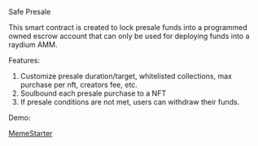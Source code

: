 Safe Presale

This smart contract is created to lock presale funds into a programmed owned escrow account that can only be used for deploying funds into a raydium AMM.

Features:
1. Customize presale duration/target, whitelisted collections, max purchase per nft, creators fee, etc.
2. Soulbound each presale purchase to a NFT
3. If presale conditions are not met, users can withdraw their funds.

Demo:

[MemeStarter](https://www.memestarter.app)
   

